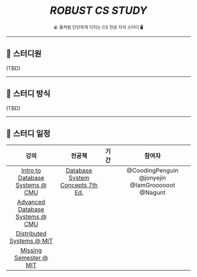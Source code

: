 <!-- PROJECT LOGO -->
<br />
<div align="center">
  <h1><i>ROBUST CS STUDY</i></h1>
  <small>🪨 돌처럼 단단하게 다지는 CS 전공 지식 스터디 🖥️</small>
</div>

---

## 👋 스터디원

(TBD)

---

## 🔎 스터디 방식

(TBD)

---

## 📆 스터디 일정

|                                                    강의                                                     |                            전공책                            | 기간 |                     참여자                      |
| :---------------------------------------------------------------------------------------------------------: | :----------------------------------------------------------: | :--: | :---------------------------------------------: |
|     [Intro to Database Systems @ CMU](https://www.youtube.com/playlist?list=PLSE8ODhjZXjaKScG3l0nuOiDTTqpfnWFf)     | [Database System Concepts 7th Ed.](https://www.db-book.com/) |      | @CoodingPenguin @jonyejin @IamGroooooot @Nagunt |
| [Advanced Database Systems @ CMU](https://www.youtube.com/playlist?list=PLSE8ODhjZXjYzlLMbX3cR0sxWnRM7CLFn) |                                                              |      |                                                 |
|    [Distributed Systems @ MIT](https://www.youtube.com/playlist?list=PLrw6a1wE39_tb2fErI4-WkMbsvGQk9_UB)    |                                                              |      |                                                 |
|     [Missing Semester @ MIT](https://www.youtube.com/playlist?list=PLyzOVJj3bHQuloKGG59rS43e29ro7I57J)      |                                                              |      |                                                 |
